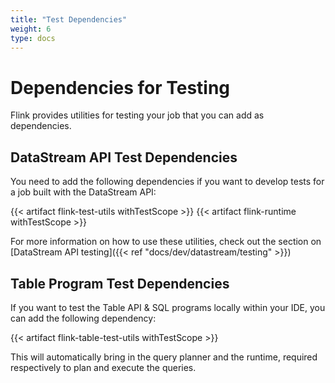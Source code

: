 ```yaml
---
title: "Test Dependencies"
weight: 6
type: docs
---
```

<!--
Licensed to the Apache Software Foundation (ASF) under one
or more contributor license agreements.  See the NOTICE file
distributed with this work for additional information
regarding copyright ownership.  The ASF licenses this file
to you under the Apache License, Version 2.0 (the
"License"); you may not use this file except in compliance
with the License.  You may obtain a copy of the License at

  http://www.apache.org/licenses/LICENSE-2.0

Unless required by applicable law or agreed to in writing,
software distributed under the License is distributed on an
"AS IS" BASIS, WITHOUT WARRANTIES OR CONDITIONS OF ANY
KIND, either express or implied.  See the License for the
specific language governing permissions and limitations
under the License.
-->

# Dependencies for Testing 

Flink provides utilities for testing your job that you can add as dependencies.

## DataStream API Test Dependencies

You need to add the following dependencies if you want to develop tests for a job built with the 
DataStream API:

{{< artifact flink-test-utils withTestScope >}}
{{< artifact flink-runtime withTestScope >}}

For more information on how to use these utilities, check out the section on [DataStream API testing]({{< ref "docs/dev/datastream/testing" >}})

## Table Program Test Dependencies

If you want to test the Table API & SQL programs locally within your IDE, you can add the following 
dependency:

{{< artifact flink-table-test-utils withTestScope >}}

This will automatically bring in the query planner and the runtime, required respectively to plan 
and execute the queries.
